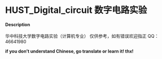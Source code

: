 # HUST_Digital_circuit 数字电路实验

#### Description

华中科技大学数字电路实验（计算机专业）
仅供参考，如有错误欢迎指正 QQ：46641980

**if you don’t understand Chinese, go translate or learn it! thx!**
